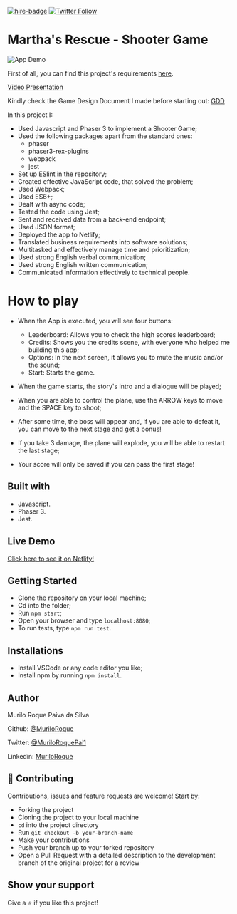 [![hire-badge](https://img.shields.io/badge/Consult%20/%20Hire%20Murilo-Click%20to%20Contact-brightgreen)](mailto:muriloengqui@gmail.com) [![Twitter Follow](https://img.shields.io/twitter/follow/MuriloRoquePai1?label=Follow%20Murilo%20on%20Twitter&style=social)](https://twitter.com/MuriloRoquePai1)

# Martha's Rescue - Shooter Game

![App Demo](https://media.giphy.com/media/l43iISkku2QapKzNBy/giphy.gif)

First of all, you can find this project's requirements [here](https://www.notion.so/Shooter-game-203e819041c7486bb36f9e65faecba27).

[Video Presentation](https://www.loom.com/share/f8f36079b42940d7a6e7417e6738629f)

Kindly check the Game Design Document I made before starting out: [GDD](src/assets/docs/gdd.md)

In this project I:

- Used Javascript and Phaser 3 to implement a Shooter Game;
- Used the following packages apart from the standard ones:
  - phaser
  - phaser3-rex-plugins
  - webpack
  - jest
- Set up ESlint in the repository;
- Created effective JavaScript code, that solved the problem;
- Used Webpack;
- Used ES6+;
- Dealt with async code;
- Tested the code using Jest;
- Sent and received data from a back-end endpoint;
- Used JSON format;
- Deployed the app to Netlify;
- Translated business requirements into software solutions;
- Multitasked and effectively manage time and prioritization;
- Used strong English verbal communication;
- Used strong English written communication;
- Communicated information effectively to technical people.

# How to play

- When the App is executed, you will see four buttons:
  - Leaderboard: Allows you to check the high scores leaderboard;
  - Credits: Shows you the credits scene, with everyone who helped me building this app;
  - Options: In the next screen, it allows you to mute the music and/or the sound;
  - Start: Starts the game.

- When the game starts, the story's intro and a dialogue will be played;
- When you are able to control the plane, use the ARROW keys to move and the SPACE key to shoot;
- After some time, the boss will appear and, if you are able to defeat it, you can move to the next stage and get a bonus!
- If you take 3 damage, the plane will explode, you will be able to restart the last stage;
- Your score will only be saved if you can pass the first stage!

## Built with

- Javascript.
- Phaser 3.
- Jest.

## Live Demo

[Click here to see it on Netlify!](https://marthas-rescue.netlify.app/)

## Getting Started

- Clone the repository on your local machine;
- Cd into the folder;
- Run `npm start`;
- Open your browser and type `localhost:8080`;
- To run tests, type `npm run test`.

## Installations

- Install VSCode or any code editor you like;
- Install npm by running `npm install`.

## Author

Murilo Roque Paiva da Silva

Github: [@MuriloRoque](https://github.com/MuriloRoque)

Twitter: [@MuriloRoquePai1](https://twitter.com/MuriloRoquePai1)

Linkedin: [MuriloRoque](https://www.linkedin.com/in/murilo-roque-b1268741/)

## 🤝 Contributing

Contributions, issues and feature requests are welcome! Start by:

- Forking the project
- Cloning the project to your local machine
- `cd` into the project directory
- Run `git checkout -b your-branch-name`
- Make your contributions
- Push your branch up to your forked repository
- Open a Pull Request with a detailed description to the development branch of the original project for a review

## Show your support

Give a ⭐️ if you like this project!
